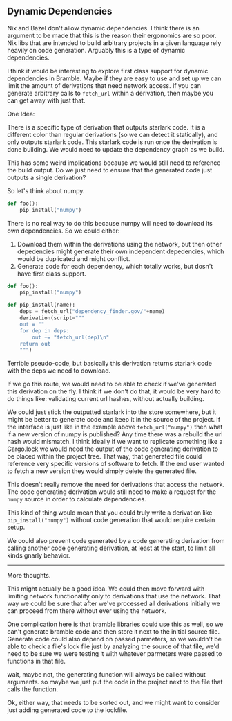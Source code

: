 ## Dynamic Dependencies

Nix and Bazel don't allow dynamic dependencies. I think there is an argument to be made that this is the reason their ergonomics are so poor. Nix libs that are intended to build arbitrary projects in a given language rely heavily on code generation. Arguably this is a type of dynamic dependencies.

I think it would be interesting to explore first class support for dynamic dependencies in Bramble. Maybe if they are easy to use and set up we can limit the amount of derivations that need network access. If you can generate arbitrary calls to `fetch_url` within a derivation, then maybe you can get away with just that.

One Idea:

There is a specific type of derivation that outputs starlark code. It is a different color than regular derivations (so we can detect it statically), and only outputs starlark code. This starlark code is run once the derivation is done building. We would need to update the dependency graph as we build.

This has some weird implications because we would still need to reference the build output. Do we just need to ensure that the generated code just outputs a single derivation?

So let's think about numpy.

```python
def foo():
    pip_install("numpy")
```

There is no real way to do this because numpy will need to download its own dependencies. So we could either:

1. Download them within the derivations using the network, but then other depedencies might generate their own independent depedencies, which would be duplicated and might conflict.
2. Generate code for each dependency, which totally works, but dosn't have first class support.


```python
def foo():
    pip_install("numpy")

def pip_install(name):
    deps = fetch_url("dependency_finder.gov/"+name)
    derivation(script="""
    out = ""
    for dep in deps:
        out += "fetch_url(dep)\n"
    return out
    """)
```

Terrible pseudo-code, but basically this derivation returns starlark code with the deps we need to download.

If we go this route, we would need to be able to check if we've generated this derivation on the fly. I think if we don't do that, it would be very hard to do things like: validating current url hashes, without actually building.

We could just stick the outputted starlark into the store somewhere, but it might be better to generate code and keep it in the source of the project. If the interface is just like in the example above `fetch_url("numpy")` then what if a new version of numpy is published? Any time there was a rebuild the url hash would mismatch. I think ideally if we want to replicate something like a Cargo.lock we would need the output of the code generating derivation to be placed within the project tree. That way, that generated file could reference very specific versions of software to fetch. If the end user wanted to fetch a new version they would simply delete the generated file.

This doesn't really remove the need for derivations that access the network. The code generating derivation would still need to make a request for the `numpy` source in order to calculate dependencies.

This kind of thing would mean that you could truly write a derivation like `pip_install("numpy")` without code generation that would require certain setup.

We could also prevent code generated by a code generating derivation from calling another code generating derivation, at least at the start, to limit all kinds gnarly behavior.

----

More thoughts.

This might actually be a good idea. We could then move forward with limiting network functionality only to derivations that use the network. That way we could be sure that after we've processed all derivations initially we can proceed from there without ever using the network.

One complication here is that bramble libraries could use this as well, so we can't generate bramble code and then store it next to the initial source file. Generate code could also depend on passed parmeters, so we wouldn't be able to check a file's lock file just by analyzing the source of that file, we'd need to be sure we were testing it with whatever parmeters were passed to functions in that file.

wait, maybe not, the generating function will always be called without arguments. so maybe we just put the code in the project next to the file that calls the function.

Ok, either way, that needs to be sorted out, and we might want to consider just adding generated code to the lockfile.

